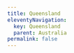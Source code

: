 ```yaml
---
title: Queensland
eleventyNavigation:
  key: Queensland
  parent: Australia
permalink: false
---
```


